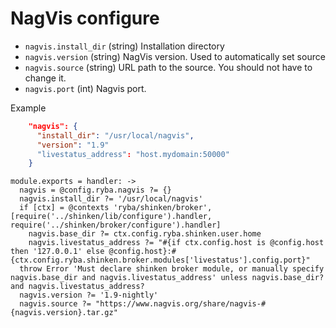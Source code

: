 
# NagVis configure

*   `nagvis.install_dir` (string)
    Installation directory
*   `nagvis.version` (string)
    NagVis version. Used to automatically set source
*   `nagvis.source` (string)
    URL path to the source. You should not have to change it.
*   `nagvis.port` (int)
    Nagvis port.

Example

```json
    "nagvis": {
      "install_dir": "/usr/local/nagvis",
      "version": "1.9"
      "livestatus_address": "host.mydomain:50000"
    }
```

    module.exports = handler: ->
      nagvis = @config.ryba.nagvis ?= {}
      nagvis.install_dir ?= '/usr/local/nagvis'
      if [ctx] = @contexts 'ryba/shinken/broker', [require('../shinken/lib/configure').handler, require('../shinken/broker/configure').handler]
        nagvis.base_dir ?= ctx.config.ryba.shinken.user.home
        nagvis.livestatus_address ?= "#{if ctx.config.host is @config.host then '127.0.0.1' else @config.host}:#{ctx.config.ryba.shinken.broker.modules['livestatus'].config.port}"
      throw Error 'Must declare shinken broker module, or manually specify nagvis.base_dir and nagvis.livestatus_address' unless nagvis.base_dir? and nagvis.livestatus_address?
      nagvis.version ?= '1.9-nightly'
      nagvis.source ?= "https://www.nagvis.org/share/nagvis-#{nagvis.version}.tar.gz"
